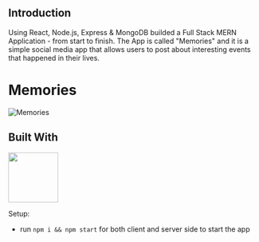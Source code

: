 ## Introduction

Using React, Node.js, Express & MongoDB builded a Full Stack MERN Application - from start to finish. The App is called "Memories" and it is a simple social media app that allows users to post about interesting events that happened in their lives.

# Memories

![Memories](https://i.ibb.co/Z8Y0CJv/Screenshot-2020-10-30-at-11-10-04.png)

## Built With
<code><img height="100" src="https://encrypted-tbn0.gstatic.com/images?q=tbn:ANd9GcSvr6XtnnJ75XCrdPAV4dZ08M8YrzPA6SSofA&s"></code>
  

Setup:
- run ```npm i && npm start``` for both client and server side to start the app
